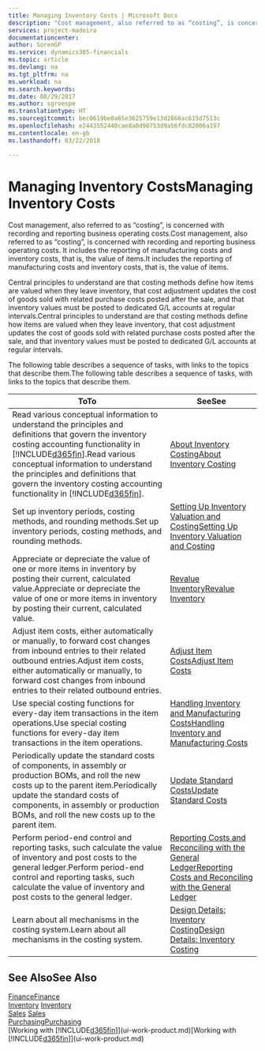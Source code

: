 ```yaml
---
title: Managing Inventory Costs | Microsoft Docs
description: "Cost management, also referred to as “costing”, is concerned with recording and reporting business operating costs. It includes the reporting of manufacturing costs and inventory costs, that is, the value of items."
services: project-madeira
documentationcenter: 
author: SorenGP
ms.service: dynamics365-financials
ms.topic: article
ms.devlang: na
ms.tgt_pltfrm: na
ms.workload: na
ms.search.keywords: 
ms.date: 08/29/2017
ms.author: sgroespe
ms.translationtype: HT
ms.sourcegitcommit: bec0619be0a65e3625759e13d2866ac615d7513c
ms.openlocfilehash: e2443552440cae8a0d90753d9a56fdc82006a197
ms.contentlocale: en-gb
ms.lasthandoff: 03/22/2018

---
```

# <a name="managing-inventory-costs"></a><span data-ttu-id="c24e3-104">Managing Inventory Costs</span><span class="sxs-lookup"><span data-stu-id="c24e3-104">Managing Inventory Costs</span></span>
<span data-ttu-id="c24e3-105">Cost management, also referred to as “costing”, is concerned with recording and reporting business operating costs.</span><span class="sxs-lookup"><span data-stu-id="c24e3-105">Cost management, also referred to as “costing”, is concerned with recording and reporting business operating costs.</span></span> <span data-ttu-id="c24e3-106">It includes the reporting of manufacturing costs and inventory costs, that is, the value of items.</span><span class="sxs-lookup"><span data-stu-id="c24e3-106">It includes the reporting of manufacturing costs and inventory costs, that is, the value of items.</span></span>   

<span data-ttu-id="c24e3-107">Central principles to understand are that costing methods define how items are valued when they leave inventory, that cost adjustment updates the cost of goods sold with related purchase costs posted after the sale, and that inventory values must be posted to dedicated G/L accounts at regular intervals.</span><span class="sxs-lookup"><span data-stu-id="c24e3-107">Central principles to understand are that costing methods define how items are valued when they leave inventory, that cost adjustment updates the cost of goods sold with related purchase costs posted after the sale, and that inventory values must be posted to dedicated G/L accounts at regular intervals.</span></span>

<span data-ttu-id="c24e3-108">The following table describes a sequence of tasks, with links to the topics that describe them.</span><span class="sxs-lookup"><span data-stu-id="c24e3-108">The following table describes a sequence of tasks, with links to the topics that describe them.</span></span>

|<span data-ttu-id="c24e3-109">**To**</span><span class="sxs-lookup"><span data-stu-id="c24e3-109">**To**</span></span>|<span data-ttu-id="c24e3-110">**See**</span><span class="sxs-lookup"><span data-stu-id="c24e3-110">**See**</span></span>|  
|------------|-------------|  
|<span data-ttu-id="c24e3-111">Read various conceptual information to understand the principles and definitions that govern the inventory costing accounting functionality in [!INCLUDE[d365fin](includes/d365fin_md.md)].</span><span class="sxs-lookup"><span data-stu-id="c24e3-111">Read various conceptual information to understand the principles and definitions that govern the inventory costing accounting functionality in [!INCLUDE[d365fin](includes/d365fin_md.md)].</span></span>|[<span data-ttu-id="c24e3-112">About Inventory Costing</span><span class="sxs-lookup"><span data-stu-id="c24e3-112">About Inventory Costing</span></span>](finance-learn-about-costing.md)|  
|<span data-ttu-id="c24e3-113">Set up inventory periods, costing methods, and rounding methods.</span><span class="sxs-lookup"><span data-stu-id="c24e3-113">Set up inventory periods, costing methods, and rounding methods.</span></span>|[<span data-ttu-id="c24e3-114">Setting Up Inventory Valuation and Costing</span><span class="sxs-lookup"><span data-stu-id="c24e3-114">Setting Up Inventory Valuation and Costing</span></span>](finance-set-up-inventory-valuation-and-costing.md)|
|<span data-ttu-id="c24e3-115">Appreciate or depreciate the value of one or more items in inventory by posting their current, calculated value.</span><span class="sxs-lookup"><span data-stu-id="c24e3-115">Appreciate or depreciate the value of one or more items in inventory by posting their current, calculated value.</span></span>|[<span data-ttu-id="c24e3-116">Revalue Inventory</span><span class="sxs-lookup"><span data-stu-id="c24e3-116">Revalue Inventory</span></span>](inventory-how-revalue-inventory.md)|
|<span data-ttu-id="c24e3-117">Adjust item costs, either automatically or manually, to forward cost changes from inbound entries to their related outbound entries.</span><span class="sxs-lookup"><span data-stu-id="c24e3-117">Adjust item costs, either automatically or manually, to forward cost changes from inbound entries to their related outbound entries.</span></span>|[<span data-ttu-id="c24e3-118">Adjust Item Costs</span><span class="sxs-lookup"><span data-stu-id="c24e3-118">Adjust Item Costs</span></span>](inventory-how-adjust-item-costs.md)|
|<span data-ttu-id="c24e3-119">Use special costing functions for every-day item transactions in the item operations.</span><span class="sxs-lookup"><span data-stu-id="c24e3-119">Use special costing functions for every-day item transactions in the item operations.</span></span>|[<span data-ttu-id="c24e3-120">Handling Inventory and Manufacturing Costs</span><span class="sxs-lookup"><span data-stu-id="c24e3-120">Handling Inventory and Manufacturing Costs</span></span>](finance-handle-inventory-and-manufacturing-costs.md)|  
|<span data-ttu-id="c24e3-121">Periodically update the standard costs of components, in assembly or production BOMs, and roll the new costs up to the parent item.</span><span class="sxs-lookup"><span data-stu-id="c24e3-121">Periodically update the standard costs of components, in assembly or production BOMs, and roll the new costs up to the parent item.</span></span>|[<span data-ttu-id="c24e3-122">Update Standard Costs</span><span class="sxs-lookup"><span data-stu-id="c24e3-122">Update Standard Costs</span></span>](finance-how-to-update-standard-costs.md)|
|<span data-ttu-id="c24e3-123">Perform period-end control and reporting tasks, such calculate the value of inventory and post costs to the general ledger.</span><span class="sxs-lookup"><span data-stu-id="c24e3-123">Perform period-end control and reporting tasks, such calculate the value of inventory and post costs to the general ledger.</span></span>|[<span data-ttu-id="c24e3-124">Reporting Costs and Reconciling with the General Ledger</span><span class="sxs-lookup"><span data-stu-id="c24e3-124">Reporting Costs and Reconciling with the General Ledger</span></span>](finance-report-costs-and-reconcile-with-the-general-ledger.md)|  
|<span data-ttu-id="c24e3-125">Learn about all mechanisms in the costing system.</span><span class="sxs-lookup"><span data-stu-id="c24e3-125">Learn about all mechanisms in the costing system.</span></span>|[<span data-ttu-id="c24e3-126">Design Details: Inventory Costing</span><span class="sxs-lookup"><span data-stu-id="c24e3-126">Design Details: Inventory Costing</span></span>](design-details-inventory-costing.md)|  

## <a name="see-also"></a><span data-ttu-id="c24e3-127">See Also</span><span class="sxs-lookup"><span data-stu-id="c24e3-127">See Also</span></span>  
 [<span data-ttu-id="c24e3-128">Finance</span><span class="sxs-lookup"><span data-stu-id="c24e3-128">Finance</span></span>](finance.md)  
 <span data-ttu-id="c24e3-129">[Inventory](inventory-manage-inventory.md) </span><span class="sxs-lookup"><span data-stu-id="c24e3-129">[Inventory](inventory-manage-inventory.md) </span></span>  
 <span data-ttu-id="c24e3-130">[Sales](sales-manage-sales.md) </span><span class="sxs-lookup"><span data-stu-id="c24e3-130">[Sales](sales-manage-sales.md) </span></span>  
 [<span data-ttu-id="c24e3-131">Purchasing</span><span class="sxs-lookup"><span data-stu-id="c24e3-131">Purchasing</span></span>](purchasing-manage-purchasing.md)  
 <span data-ttu-id="c24e3-132">[Working with [!INCLUDE[d365fin](includes/d365fin_md.md)]](ui-work-product.md)</span><span class="sxs-lookup"><span data-stu-id="c24e3-132">[Working with [!INCLUDE[d365fin](includes/d365fin_md.md)]](ui-work-product.md)</span></span>

